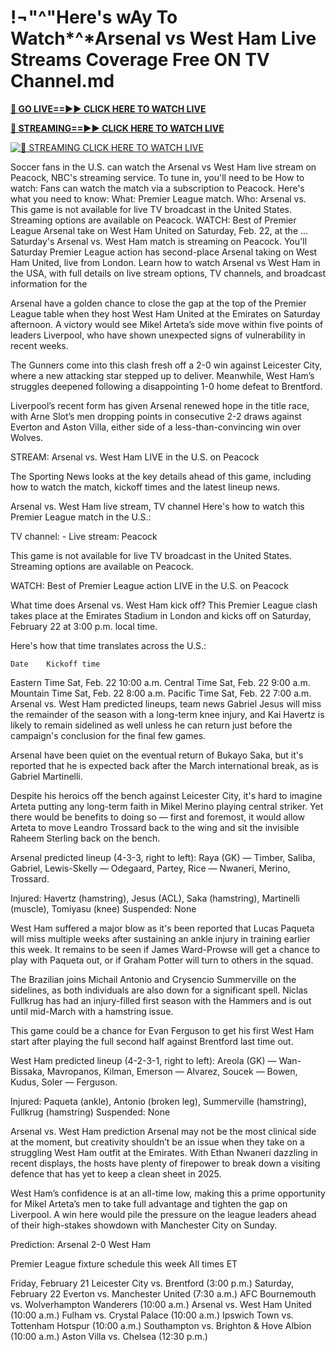 # !¬"^"Here's wAy To Watch*^*Arsenal vs West Ham Live Streams Coverage Free ON TV Channel.md

**[🔴 GO LIVE==►► CLICK HERE TO WATCH LIVE](https://sushi-hour.blogspot.com/2025/02/soccer.html)**

**[🔴 STREAMING==►► CLICK HERE TO WATCH LIVE](https://sushi-hour.blogspot.com/2025/02/soccer.html)**

[![🔴 STREAMING CLICK HERE TO WATCH LIVE](https://blogger.googleusercontent.com/img/b/R29vZ2xl/AVvXsEiRpcxFFZMMTQJrucbc7W_PpOeHAAvL7i57WfnM-mI5TuD1e0jdacmEjLoYHYoR-T8sPzooCOApq6mHdX6ieT1MIGDBOap5u0G8q3ANgYrorrNaog8orgjYtsXbFb8OLatZD8ebcbbYw5GEpWMqCalvfjLnjOyPGpCWy03E7xe53v8rLkfpGce8TW2TJ4SV/s320/szxdcfgvbjnk.gif)](https://sushi-hour.blogspot.com/2025/02/soccer.html)

Soccer fans in the U.S. can watch the Arsenal vs West Ham live stream on Peacock, NBC's streaming service. To tune in, you'll need to be 
How to watch: Fans can watch the match via a subscription to Peacock. Here's what you need to know: What: Premier League match. Who: Arsenal vs.
This game is not available for live TV broadcast in the United States. Streaming options are available on Peacock. WATCH: Best of Premier League
Arsenal take on West Ham United on Saturday, Feb. 22, at the ... Saturday's Arsenal vs. West Ham match is streaming on Peacock. You'll 
Saturday Premier League action has second-place Arsenal taking on West Ham United, live from London.
Learn how to watch Arsenal vs West Ham in the USA, with full details on live stream options, TV channels, and broadcast information for the

Arsenal have a golden chance to close the gap at the top of the Premier League table when they host West Ham United at the Emirates on Saturday afternoon. A victory would see Mikel Arteta’s side move within five points of leaders Liverpool, who have shown unexpected signs of vulnerability in recent weeks.

The Gunners come into this clash fresh off a 2-0 win against Leicester City, where a new attacking star stepped up to deliver. Meanwhile, West Ham’s struggles deepened following a disappointing 1-0 home defeat to Brentford.

Liverpool’s recent form has given Arsenal renewed hope in the title race, with Arne Slot’s men dropping points in consecutive 2-2 draws against Everton and Aston Villa, either side of a less-than-convincing win over Wolves.

STREAM: Arsenal vs. West Ham LIVE in the U.S. on Peacock

The Sporting News looks at the key details ahead of this game, including how to watch the match, kickoff times and the latest lineup news.

Arsenal vs. West Ham live stream, TV channel
Here's how to watch this Premier League match in the U.S.:

TV channel: -
Live stream: Peacock

This game is not available for live TV broadcast in the United States. Streaming options are available on Peacock.

WATCH: Best of Premier League action LIVE in the U.S. on Peacock

What time does Arsenal vs. West Ham kick off?
This Premier League clash takes place at the Emirates Stadium in London and kicks off on Saturday, February 22 at 3:00 p.m. local time.

Here's how that time translates across the U.S.:

 	Date	Kickoff time
Eastern Time	Sat, Feb. 22	10:00 a.m.
Central Time	Sat, Feb. 22	9:00 a.m.
Mountain Time	Sat, Feb. 22	8:00 a.m.
Pacific Time	Sat, Feb. 22	7:00 a.m.
Arsenal vs. West Ham predicted lineups, team news
Gabriel Jesus will miss the remainder of the season with a long-term knee injury, and Kai Havertz is likely to remain sidelined as well unless he can return just before the campaign's conclusion for the final few games.

Arsenal have been quiet on the eventual return of Bukayo Saka, but it's reported that he is expected back after the March international break, as is Gabriel Martinelli.

Despite his heroics off the bench against Leicester City, it's hard to imagine Arteta putting any long-term faith in Mikel Merino playing central striker. Yet there would be benefits to doing so — first and foremost, it would allow Arteta to move Leandro Trossard back to the wing and sit the invisible Raheem Sterling back on the bench.

Arsenal predicted lineup (4-3-3, right to left): Raya (GK) — Timber, Saliba, Gabriel, Lewis-Skelly — Odegaard, Partey, Rice — Nwaneri, Merino, Trossard.

Injured: Havertz (hamstring), Jesus (ACL), Saka (hamstring), Martinelli (muscle), Tomiyasu (knee)
Suspended: None

West Ham suffered a major blow as it's been reported that Lucas Paqueta will miss multiple weeks after sustaining an ankle injury in training earlier this week. It remains to be seen if James Ward-Prowse will get a chance to play with Paqueta out, or if Graham Potter will turn to others in the squad.

The Brazilian joins Michail Antonio and Crysencio Summerville on the sidelines, as both individuals are also down for a significant spell. Niclas Fullkrug has had an injury-filled first season with the Hammers and is out until mid-March with a hamstring issue.

This game could be a chance for Evan Ferguson to get his first West Ham start after playing the full second half against Brentford last time out.

West Ham predicted lineup (4-2-3-1, right to left): Areola (GK) — Wan-Bissaka, Mavropanos, Kilman, Emerson — Alvarez, Soucek — Bowen, Kudus, Soler — Ferguson.

Injured: Paqueta (ankle), Antonio (broken leg), Summerville (hamstring), Fullkrug (hamstring)
Suspended: None

Arsenal vs. West Ham prediction
Arsenal may not be the most clinical side at the moment, but creativity shouldn’t be an issue when they take on a struggling West Ham outfit at the Emirates. With Ethan Nwaneri dazzling in recent displays, the hosts have plenty of firepower to break down a visiting defence that has yet to keep a clean sheet in 2025.

West Ham’s confidence is at an all-time low, making this a prime opportunity for Mikel Arteta’s men to take full advantage and tighten the gap on Liverpool. A win here would pile the pressure on the league leaders ahead of their high-stakes showdown with Manchester City on Sunday.

Prediction: Arsenal 2-0 West Ham

Premier League fixture schedule this week
All times ET

Friday, February 21
Leicester City vs. Brentford (3:00 p.m.)
Saturday, February 22
Everton vs. Manchester United (7:30 a.m.)
AFC Bournemouth vs. Wolverhampton Wanderers (10:00 a.m.)
Arsenal vs. West Ham United (10:00 a.m.)
Fulham vs. Crystal Palace (10:00 a.m.)
Ipswich Town vs. Tottenham Hotspur (10:00 a.m.)
Southampton vs. Brighton & Hove Albion (10:00 a.m.)
Aston Villa vs. Chelsea (12:30 p.m.)
